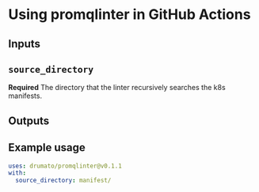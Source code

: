 # Using promqlinter in GitHub Actions

## Inputs

## `source_directory`

**Required** The directory that the linter recursively searches the k8s manifests.

## Outputs

## Example usage

```yaml
uses: drumato/promqlinter@v0.1.1
with:
  source_directory: manifest/
```